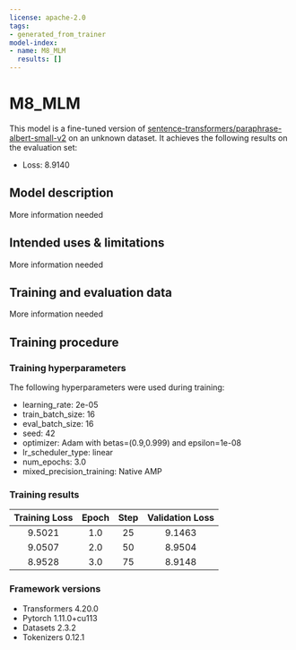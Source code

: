 ```yaml
---
license: apache-2.0
tags:
- generated_from_trainer
model-index:
- name: M8_MLM
  results: []
---
```


<!-- This model card has been generated automatically according to the information the Trainer had access to. You
should probably proofread and complete it, then remove this comment. -->

# M8_MLM

This model is a fine-tuned version of [sentence-transformers/paraphrase-albert-small-v2](https://huggingface.co/sentence-transformers/paraphrase-albert-small-v2) on an unknown dataset.
It achieves the following results on the evaluation set:
- Loss: 8.9140

## Model description

More information needed

## Intended uses & limitations

More information needed

## Training and evaluation data

More information needed

## Training procedure

### Training hyperparameters

The following hyperparameters were used during training:
- learning_rate: 2e-05
- train_batch_size: 16
- eval_batch_size: 16
- seed: 42
- optimizer: Adam with betas=(0.9,0.999) and epsilon=1e-08
- lr_scheduler_type: linear
- num_epochs: 3.0
- mixed_precision_training: Native AMP

### Training results

| Training Loss | Epoch | Step | Validation Loss |
|:-------------:|:-----:|:----:|:---------------:|
| 9.5021        | 1.0   | 25   | 9.1463          |
| 9.0507        | 2.0   | 50   | 8.9504          |
| 8.9528        | 3.0   | 75   | 8.9148          |


### Framework versions

- Transformers 4.20.0
- Pytorch 1.11.0+cu113
- Datasets 2.3.2
- Tokenizers 0.12.1
